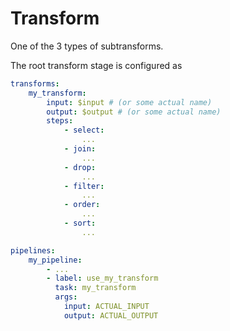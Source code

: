 # Transform

One of the 3 types of subtransforms.

The root transform stage is configured as

```yml
transforms:
    my_transform:
        input: $input # (or some actual name)
        output: $output # (or some actual name)
        steps: 
            - select:
                ...
            - join:
                ...
            - drop:
                ...
            - filter:
                ...
            - order:
                ...
            - sort:
                ...

pipelines:
    my_pipeline:
        - ...
        - label: use_my_transform
          task: my_transform
          args:
            input: ACTUAL_INPUT
            output: ACTUAL_OUTPUT
```
